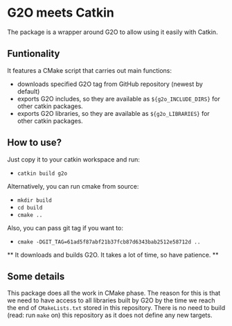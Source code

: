 # G2O meets Catkin #
The package is a wrapper around G2O to allow using it easily with Catkin.

## Funtionality ##
It features a CMake script that carries out main functions:
- downloads specified G2O tag from GitHub repository (newest by default)
- exports G2O includes, so they are available as `${g2o_INCLUDE_DIRS}` for
  other catkin packages.
- exports G2O libraries, so they are available as `${g2o_LIBRARIES}` for other
  catkin packages.

## How to use? ##
Just copy it to your catkin workspace and run:
- `catkin build g2o`

Alternatively, you can run cmake from source:
- `mkdir build`
- `cd build`
- `cmake ..`

Also, you can pass git tag if you want to:
- `cmake -DGIT_TAG=61ad5f87abf21b37fcb87d6343bab2512e58712d ..`

** It downloads and builds G2O. It takes a lot of time, so have patience. **

## Some details ##
This package does all the work in CMake phase. The reason for this is that we
need to have access to all libraries built by G2O by the time we reach the end
of `CMakeLists.txt` stored in this repository. There is no need to build (read:
run `make` on) this repository as it does not define any new targets.